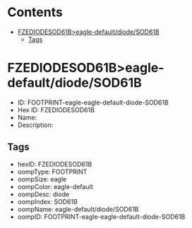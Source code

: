 



Contents
========

* [FZEDIODESOD61B>eagle-default/diode/SOD61B](#fzediodesod61beagle-defaultdiodesod61b)
	* [Tags](#tags)

# FZEDIODESOD61B>eagle-default/diode/SOD61B

- ID: FOOTPRINT-eagle-eagle-default-diode-SOD61B
- Hex ID: FZEDIODESOD61B
- Name: 
- Description: 

## Tags

- hexID: FZEDIODESOD61B
- oompType: FOOTPRINT
- oompSize: eagle
- oompColor: eagle-default
- oompDesc: diode
- oompIndex: SOD61B
- oompName: eagle-default/diode/SOD61B
- oompID: FOOTPRINT-eagle-eagle-default-diode-SOD61B
